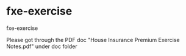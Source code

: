 # fxe-exercise
fxe-exercise

Please got through the PDF doc "House Insurance Premium Exercise Notes.pdf" under doc folder
